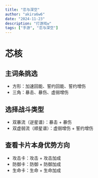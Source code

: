 ```yaml
---
title: "恋与深空"
author: "akira6w6"
date: "2024-11-23"
description: "打游戏w"
tags: ["手游", "恋与深空"]
---
```


# 芯核

## 主词条挑选

- 方形：加速回能、誓约回能、誓约增伤
- 三角：暴击、暴伤、虚弱增伤

## 选择战斗类型

- 双暴流（逆星谱）：暴击 + 暴伤
- 双虚弱流（顺星谱）：虚弱增伤 + 誓约增伤

## 查看卡片本身优势方向

- 攻击卡：攻击 + 攻击加成
- 防御卡：防御 + 防御加成
- 生命卡：生命 + 生命加成
